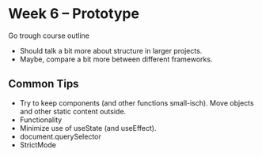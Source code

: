 # Week 6 – Prototype

Go trough course outline

* Should talk a bit more about structure in larger projects.
* Maybe, compare a bit more between different frameworks.

## Common Tips

* Try to keep components (and other functions small-isch). Move objects and
  other static content outside.
* Functionality
* Minimize use of useState (and useEffect).
* document.querySelector
* StrictMode
